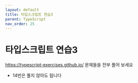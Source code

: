 ```yaml
---
layout: default
title: 타입스크립트 연습3
parent: TypeScript
nav_order: 25
---
```

# 타입스크립트 연습3

https://typescript-exercises.github.io/ 문제들을 전부 풀어 보세요

- 14번은 풀지 않아도 됩니다